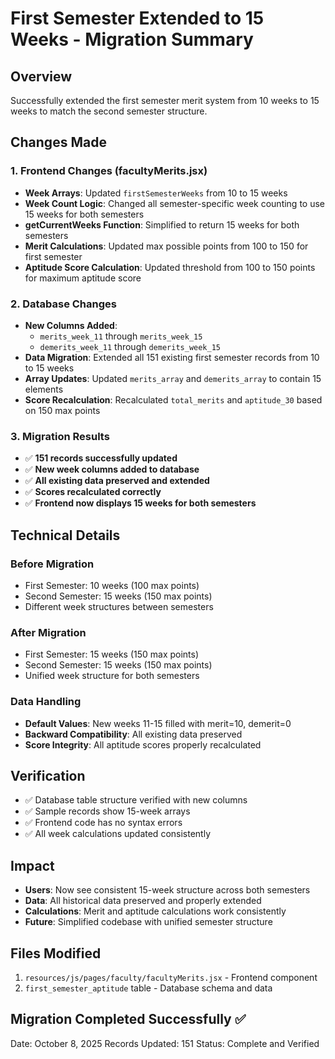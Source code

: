 # First Semester Extended to 15 Weeks - Migration Summary

## Overview
Successfully extended the first semester merit system from 10 weeks to 15 weeks to match the second semester structure.

## Changes Made

### 1. Frontend Changes (facultyMerits.jsx)
- **Week Arrays**: Updated `firstSemesterWeeks` from 10 to 15 weeks
- **Week Count Logic**: Changed all semester-specific week counting to use 15 weeks for both semesters
- **getCurrentWeeks Function**: Simplified to return 15 weeks for both semesters
- **Merit Calculations**: Updated max possible points from 100 to 150 for first semester
- **Aptitude Score Calculation**: Updated threshold from 100 to 150 points for maximum aptitude score

### 2. Database Changes
- **New Columns Added**: 
  - `merits_week_11` through `merits_week_15` 
  - `demerits_week_11` through `demerits_week_15`
- **Data Migration**: Extended all 151 existing first semester records from 10 to 15 weeks
- **Array Updates**: Updated `merits_array` and `demerits_array` to contain 15 elements
- **Score Recalculation**: Recalculated `total_merits` and `aptitude_30` based on 150 max points

### 3. Migration Results
- ✅ **151 records successfully updated**
- ✅ **New week columns added to database**
- ✅ **All existing data preserved and extended**
- ✅ **Scores recalculated correctly**
- ✅ **Frontend now displays 15 weeks for both semesters**

## Technical Details

### Before Migration
- First Semester: 10 weeks (100 max points)
- Second Semester: 15 weeks (150 max points)
- Different week structures between semesters

### After Migration
- First Semester: 15 weeks (150 max points)
- Second Semester: 15 weeks (150 max points)
- Unified week structure for both semesters

### Data Handling
- **Default Values**: New weeks 11-15 filled with merit=10, demerit=0
- **Backward Compatibility**: All existing data preserved
- **Score Integrity**: All aptitude scores properly recalculated

## Verification
- ✅ Database table structure verified with new columns
- ✅ Sample records show 15-week arrays
- ✅ Frontend code has no syntax errors
- ✅ All week calculations updated consistently

## Impact
- **Users**: Now see consistent 15-week structure across both semesters
- **Data**: All historical data preserved and properly extended
- **Calculations**: Merit and aptitude calculations work consistently
- **Future**: Simplified codebase with unified semester structure

## Files Modified
1. `resources/js/pages/faculty/facultyMerits.jsx` - Frontend component
2. `first_semester_aptitude` table - Database schema and data

## Migration Completed Successfully ✅
Date: October 8, 2025
Records Updated: 151
Status: Complete and Verified